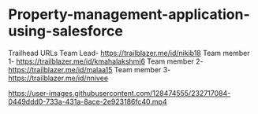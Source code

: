 # Property-management-application-using-salesforce
Trailhead URLs
Team Lead- https://trailblazer.me/id/nikib18
Team member 1- https://trailblazer.me/id/kmahalakshmi6
Team member 2- https://trailblazer.me/id/malaa15
Team member 3- https://trailblazer.me/id/nnivee

https://user-images.githubusercontent.com/128474555/232717084-0449ddd0-733a-431a-8ace-2e923186fc40.mp4




